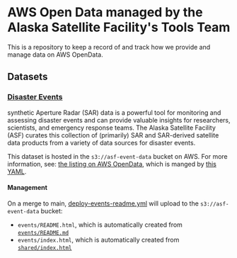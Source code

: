 # AWS Open Data managed by the Alaska Satellite Facility's Tools Team

This is a repository to keep a record of and track how we provide and manage data on AWS OpenData.

## Datasets

### [Disaster Events](events)

synthetic Aperture Radar (SAR) data is a powerful tool for monitoring and assessing disaster events and can provide valuable insights for researchers, scientists, and emergency response teams. The Alaska Satellite Facility (ASF) curates this collection of (primarily) SAR and SAR-derived satellite data products from a variety of data sources for disaster events.

This dataset is hosted in the `s3://asf-event-data` bucket on AWS. For more information, see: [the listing on AWS OpenData](https://registry.opendata.aws/asf-event-data/), which is manged by [this YAML](https://github.com/awslabs/open-data-registry/blob/main/datasets/asf-event-data.yaml).

#### Management

On a merge to main, [deploy-events-readme.yml](.github/workflows/deploy-events-readme.yml) will upload to the `s3://asf-event-data` bucket:
* `events/README.html`, which is automatically created from [`events/README.md`](events/README.md)
* `events/index.html`, which is automatically created from [`shared/index.html`](shared/index.html)
